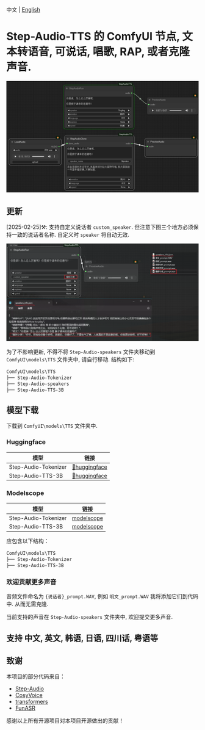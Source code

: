中文 | [English](README-en.md)

# Step-Audio-TTS 的 ComfyUI 节点, 文本转语音, 可说话, 唱歌, RAP, 或者克隆声音.

![](https://github.com/billwuhao/ComfyUI_StepAudioTTS/blob/master/assets/2025-02-21_05-34-25.png)

## 更新

[2025-02-25]⚒️: 支持自定义说话者 `custom_speaker`. 但注意下图三个地方必须保持一致的说话者名称. 自定义时 `speaker` 将自动无效.

![](https://github.com/billwuhao/ComfyUI_StepAudioTTS/blob/master/assets/2025-02-25_20-21-22.png)

为了不影响更新, 不得不将 `Step-Audio-speakers` 文件夹移动到 `ComfyUI\models\TTS` 文件夹中, 请自行移动. 结构如下:

```
ComfyUI\models\TTS
├── Step-Audio-Tokenizer
├── Step-Audio-speakers
├── Step-Audio-TTS-3B
```

## 模型下载

下载到 `ComfyUI\models\TTS` 文件夹中.

### Huggingface
| 模型   | 链接   |
|-------|-------|
| Step-Audio-Tokenizer | [🤗huggingface](https://huggingface.co/stepfun-ai/Step-Audio-Tokenizer) |
| Step-Audio-TTS-3B | [🤗huggingface](https://huggingface.co/stepfun-ai/Step-Audio-TTS-3B) |

### Modelscope
| 模型   | 链接   |
|-------|-------|
| Step-Audio-Tokenizer | [modelscope](https://modelscope.cn/models/stepfun-ai/Step-Audio-Tokenizer) |
| Step-Audio-TTS-3B | [modelscope](https://modelscope.cn/models/stepfun-ai/Step-Audio-TTS-3B) |

应包含以下结构：
```
ComfyUI\models\TTS
├── Step-Audio-Tokenizer
├── Step-Audio-TTS-3B
```

### 欢迎贡献更多声音

音频文件命名为 `{说话者}_prompt.WAV`, 例如 `明文_prompt.WAV` 我将添加它们到代码中. 从而无需克隆.

当前支持的声音在 `Step-Audio-speakers` 文件夹中, 欢迎提交更多声音.


## 支持 中文, 英文, 韩语, 日语, 四川话, 粤语等

## 致谢

本项目的部分代码来自：
* [Step-Audio](https://github.com/stepfun-ai/Step-Audio)
* [CosyVoice](https://github.com/FunAudioLLM/CosyVoice)
* [transformers](https://github.com/huggingface/transformers)
* [FunASR](https://github.com/modelscope/FunASR)

感谢以上所有开源项目对本项目开源做出的贡献！